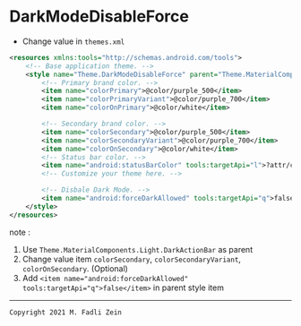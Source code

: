 # DarkModeDisableForce
 
- Change value in `themes.xml`
```xml
<resources xmlns:tools="http://schemas.android.com/tools">
    <!-- Base application theme. -->
    <style name="Theme.DarkModeDisableForce" parent="Theme.MaterialComponents.Light.DarkActionBar">
        <!-- Primary brand color. -->
        <item name="colorPrimary">@color/purple_500</item>
        <item name="colorPrimaryVariant">@color/purple_700</item>
        <item name="colorOnPrimary">@color/white</item>

        <!-- Secondary brand color. -->
        <item name="colorSecondary">@color/purple_500</item>
        <item name="colorSecondaryVariant">@color/purple_700</item>
        <item name="colorOnSecondary">@color/white</item>
        <!-- Status bar color. -->
        <item name="android:statusBarColor" tools:targetApi="l">?attr/colorPrimaryVariant</item>
        <!-- Customize your theme here. -->

        <!-- Disbale Dark Mode. -->
        <item name="android:forceDarkAllowed" tools:targetApi="q">false</item>
    </style>
</resources>
```
note :
1. Use `Theme.MaterialComponents.Light.DarkActionBar` as parent
2. Change value item `colorSecondary`, `colorSecondaryVariant`, `colorOnSecondary`. (Optional)
3. Add `<item name="android:forceDarkAllowed" tools:targetApi="q">false</item>` in parent style item

---

```
Copyright 2021 M. Fadli Zein
```
